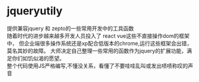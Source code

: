 # jqueryutily
提供兼容jquery 和 zepto的一些常用开发中的工具函数  
随着时代的进步越来越多开发人员投入了 react vue这些不直接操作dom的框架中，
但企业端很多操作系统还是xp配合低版本的chrome,运行这些框架会出错，莫名其妙的故障。
大师决定自己整理一些常用的函数作为jquery的扩展功能，满足你们如饥似渴的愿望。  
整个代码使用JS严格编写,不懂没关系，看懂了不要哇哇乱叫或发出啧啧称叹的声音